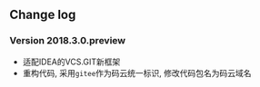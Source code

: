 ## Change log

### Version 2018.3.0.preview
* 适配IDEA的VCS.GIT新框架
* 重构代码, 采用`gitee`作为码云统一标识, 修改代码包名为码云域名